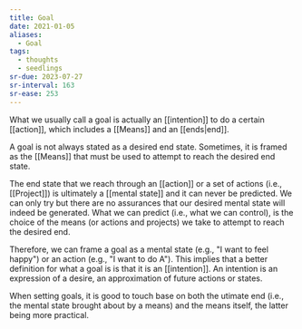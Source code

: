```yaml
---
title: Goal
date: 2021-01-05
aliases:
  - Goal
tags:
  - thoughts
  - seedlings
sr-due: 2023-07-27
sr-interval: 163
sr-ease: 253
---
```

What we usually call a goal is actually an [[intention]] to do a certain [[action]], which includes a [[Means]] and an [[ends|end]].

A goal is not always stated as a desired end state. Sometimes, it is framed as the [[Means]] that must be used to attempt to reach the desired end state.

The end state that we reach through an [[action]] or a set of actions (i.e., [[Project]]) is ultimately a [[mental state]] and it can never be predicted. We can only try but there are no assurances that our desired mental state will indeed be generated. What we can predict (i.e., what we can control), is the choice of the means (or actions and projects) we take to attempt to reach the desired end.

Therefore, we can frame a goal as a mental state (e.g., "I want to feel happy") or an action (e.g., "I want to do A"). This implies that a better definition for what a goal is is that it is an [[intention]]. An intention is an expression of a desire, an approximation of future actions or states.

When setting goals, it is good to touch base on both the utimate end (i.e., the mental state brought about by a means) and the means itself, the latter being more practical.
